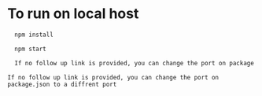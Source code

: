 # To run on local host
```bash
  npm install
```

```bash
  npm start
```
```bash
  If no follow up link is provided, you can change the port on package.json to a diffrent port
```
```http
If no follow up link is provided, you can change the port on package.json to a diffrent port
```
